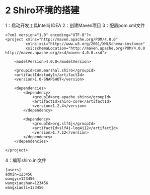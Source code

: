 # 2 Shiro环境的搭建

1：启动开发工具Intellij IDEA
2：创建Maven项目
3：配置pom.xml文件

	<?xml version="1.0" encoding="UTF-8"?>
	<project xmlns="http://maven.apache.org/POM/4.0.0"
	         xmlns:xsi="http://www.w3.org/2001/XMLSchema-instance"
	         xsi:schemaLocation="http://maven.apache.org/POM/4.0.0 http://maven.apache.org/xsd/maven-4.0.0.xsd">
	    
	    <modelVersion>4.0.0</modelVersion>
	
	    <groupId>com.marshal.shiro</groupId>
	    <artifactId>study1</artifactId>
	    <version>1.0-SNAPSHOT</version>
	
	    <dependencies>
	        <dependency>
	            <groupId>org.apache.shiro</groupId>
	            <artifactId>shiro-core</artifactId>
	            <version>1.2.4</version>
	        </dependency>
	
	        <dependency>
	            <groupId>org.slf4j</groupId>
	            <artifactId>slf4j-log4j12</artifactId>
	            <version>1.7.12</version>
	        </dependency>
	    </dependencies>
	
	</project>

4：编写shiro.ini文件

	[users]
	admin=123456
	wangyi=123456
	wangxiaoshan=123456
	wangxiaoli=123456

